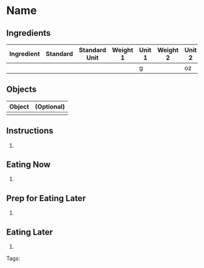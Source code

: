 # Name

## Ingredients

|    Ingredient     | Standard | Standard Unit | Weight 1 | Unit 1 | Weight 2 | Unit 2 |
|    ----------     | -------- | ------------- | -------- | ------ | -------- | ------ |
|                   |          |               |          | g      |          | oz     |

## Objects

|    Object    | (Optional) |
|    ------    | ---------- |
|              |            |

## Instructions

1. 

## Eating Now

1. 

## Prep for Eating Later

1. 

## Eating Later

1. 

Tags: 

